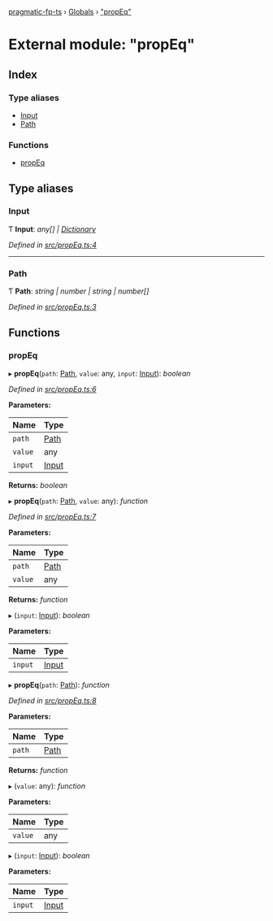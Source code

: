 [pragmatic-fp-ts](../README.md) › [Globals](../globals.md) › ["propEq"](_propeq_.md)

# External module: "propEq"

## Index

### Type aliases

* [Input](_propeq_.md#input)
* [Path](_propeq_.md#path)

### Functions

* [propEq](_propeq_.md#propeq)

## Type aliases

###  Input

Ƭ **Input**: *any[] | [Dictionary](_types_.md#dictionary)*

*Defined in [src/propEq.ts:4](https://github.com/hermann-p/pragmatic-fp-ts/blob/472cce0/src/propEq.ts#L4)*

___

###  Path

Ƭ **Path**: *string | number | string | number[]*

*Defined in [src/propEq.ts:3](https://github.com/hermann-p/pragmatic-fp-ts/blob/472cce0/src/propEq.ts#L3)*

## Functions

###  propEq

▸ **propEq**(`path`: [Path](_propeq_.md#path), `value`: any, `input`: [Input](_propeq_.md#input)): *boolean*

*Defined in [src/propEq.ts:6](https://github.com/hermann-p/pragmatic-fp-ts/blob/472cce0/src/propEq.ts#L6)*

**Parameters:**

Name | Type |
------ | ------ |
`path` | [Path](_propeq_.md#path) |
`value` | any |
`input` | [Input](_propeq_.md#input) |

**Returns:** *boolean*

▸ **propEq**(`path`: [Path](_propeq_.md#path), `value`: any): *function*

*Defined in [src/propEq.ts:7](https://github.com/hermann-p/pragmatic-fp-ts/blob/472cce0/src/propEq.ts#L7)*

**Parameters:**

Name | Type |
------ | ------ |
`path` | [Path](_propeq_.md#path) |
`value` | any |

**Returns:** *function*

▸ (`input`: [Input](_propeq_.md#input)): *boolean*

**Parameters:**

Name | Type |
------ | ------ |
`input` | [Input](_propeq_.md#input) |

▸ **propEq**(`path`: [Path](_propeq_.md#path)): *function*

*Defined in [src/propEq.ts:8](https://github.com/hermann-p/pragmatic-fp-ts/blob/472cce0/src/propEq.ts#L8)*

**Parameters:**

Name | Type |
------ | ------ |
`path` | [Path](_propeq_.md#path) |

**Returns:** *function*

▸ (`value`: any): *function*

**Parameters:**

Name | Type |
------ | ------ |
`value` | any |

▸ (`input`: [Input](_propeq_.md#input)): *boolean*

**Parameters:**

Name | Type |
------ | ------ |
`input` | [Input](_propeq_.md#input) |
